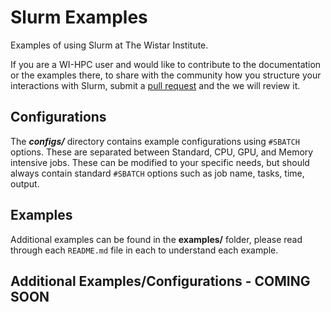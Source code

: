 # Slurm Examples

Examples of using Slurm at The Wistar Institute.

 If you are a WI-HPC user and would like to contribute to the documentation or the examples there, to share with the community how you structure your interactions with Slurm, submit a [pull request](https://github.com/TheWistarInstitute/slurm-examples/compare) and the we will review it.

## Configurations

The ***configs/*** directory contains example configurations using `#SBATCH` options. These are separated between Standard, CPU, GPU, and Memory intensive jobs. These can be modified to your specific needs, but should always contain standard `#SBATCH` options such as job name, tasks, time, output. 

## Examples

Additional examples can be found in the **examples/** folder, please read through each `README.md` file in each to understand each example.

## Additional Examples/Configurations - COMING SOON
